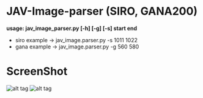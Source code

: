 # JAV-Image-parser (SIRO, GANA200)

**usage: jav_image_parser.py [-h] [-g] [-s] start end**
* siro example -> jav_image.parser.py -s 1011 1022
* gana example -> jav_image.parser.py -g 560 580

# ScreenShot 
![alt tag](https://github.com/daite/JAV-Image-parser/blob/master/test_image/sample.png)
![alt tag](https://github.com/daite/JAV-Image-parser/blob/master/test_image/sample2.png)
